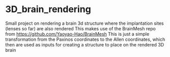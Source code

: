 # 3D_brain_rendering
Small project on rendering a brain 3d structure where the implantation sites (lenses so far) are also rendered
This makes use of the BrainMesh repo from https://github.com/Yaoyao-Hao/BrainMesh
This is just a simple transformation from the Paxinos coordinates to the Allen coordinates, which then are used as inputs for creating a structure to place on the rendered 3D brain
